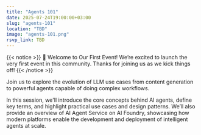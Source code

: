 ```yaml
---
title: "Agents 101"
date: 2025-07-24T19:00:00+03:00
slug: "agents-101"
location: "TBD"
image: "agents-101.png"
rsvp_link: TBD
---
```


{{< notice >}}
🎉 Welcome to Our First Event!
We’re excited to launch the very first event in this community. Thanks for joining us as we kick things off!
{{< /notice >}}

Join us to explore the evolution of LLM use cases from content generation to powerful agents capable of doing complex workflows.

In this session, we'll introduce the core concepts behind AI agents, define key terms, and highlight practical use cases and design patterns. We’ll also provide an overview of AI Agent Service on AI Foundry, showcasing how modern platforms enable the development and deployment of intelligent agents at scale.
